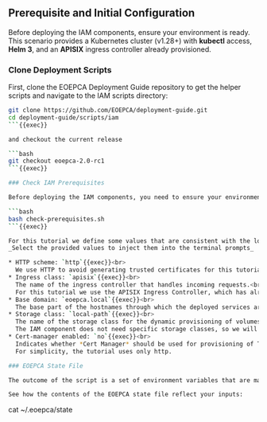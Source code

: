 ## Prerequisite and Initial Configuration

Before deploying the IAM components, ensure your environment is ready. This scenario provides a Kubernetes cluster (v1.28+) with **kubectl** access, **Helm 3**, and an **APISIX** ingress controller already provisioned.

### Clone Deployment Scripts

First, clone the EOEPCA Deployment Guide repository to get the helper scripts and navigate to the IAM scripts directory:

```bash
git clone https://github.com/EOEPCA/deployment-guide.git
cd deployment-guide/scripts/iam
```{{exec}}

and checkout the current release

```bash
git checkout eoepca-2.0-rc1
```{{exec}}

### Check IAM Prerequisites

Before deploying the IAM components, you need to ensure your environment is properly configured. The following command runs a script that checks for all necessary prerequisites. The script prompts for information that reflects the intended configuration of your deployment.

```bash
bash check-prerequisites.sh
```{{exec}}

For this tutorial we define some values that are consistent with the local tutorial environment:<br>
_Select the provided values to inject them into the terminal prompts_

* HTTP scheme: `http`{{exec}}<br>
  We use HTTP to avoid generating trusted certificates for this tutorial
* Ingress class: `apisix`{{exec}}<br>
  The name of the ingress controller that handles incoming requests.<br>
  For this tutorial we use the APISIX Ingress Controller, which has already been provisioned within this environment.
* Base domain: `eoepca.local`{{exec}}<br>
  The base part of the hostnames through which the deployed services are accessed.
* Storage class: `local-path`{{exec}}<br>
  The name of the storage class for the dynamic provisioning of volumes for persistence.<br>
  The IAM component does not need specific storage classes, so we will use the basic local-path provisioner included in this environment.
* Cert-manager enabled: `no`{{exec}}<br>
  Indicates whether *Cert Manager* should be used for provisioning of TLS certificates for service ingress.<br>
  For simplicity, the tutorial uses only http.

### EOEPCA State File

The outcome of the script is a set of environment variables that are maintained in the file `~/.eoepca/state`{{}}. The Deployment Guide scripts rely upon these variables to configure the deployment of the provisioned services.

See how the contents of the EOEPCA state file reflect your inputs:

```
cat ~/.eoepca/state
```{{exec}}
